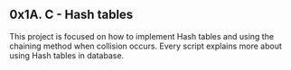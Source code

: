 ## 0x1A. C - Hash tables

This project is focused on how to implement Hash tables and using the chaining method when collision occurs. Every script explains more about using Hash tables in database.
